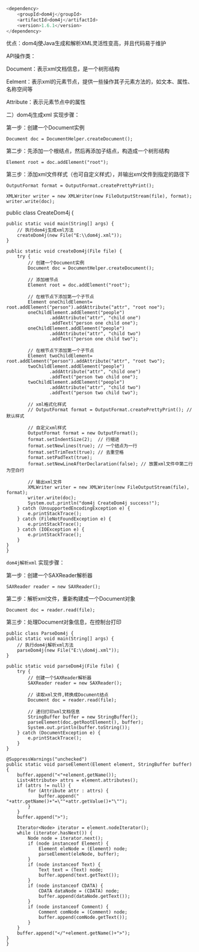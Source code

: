 ```java
<dependency>
    <groupId>dom4j</groupId>
    <artifactId>dom4j</artifactId>
    <version>1.6.1</version>
</dependency>
```

 优点：dom4j使Java生成和解析XML灵活性变高，并且代码易于维护

 

API操作类：

Document：表示xml文档信息，是一个树形结构

Eelment：表示xml的元素节点，提供一些操作其子元素方法的，如文本、属性、名称空间等

Attribute：表示元素节点中的属性

 

二）dom4j生成xml
实现步骤：

第一步：创建一个Document实例

`Document doc = DocumentHelper.createDocument();`

 

第二步：先添加一个根结点，然后再添加子结点，构造成一个树形结构

`Element root = doc.addElement("root");`

 

第三步：添加xml文件样式（也可自定义样式），并输出xml文件到指定的路径下

`OutputFormat format = OutputFormat.createPrettyPrint();`

`XMLWriter writer = new XMLWriter(new FileOutputStream(file), format);`
`writer.write(doc);`



public class CreateDom4j {

    public static void main(String[] args) {
        // 执行dom4j生成xml方法
        createDom4j(new File("E:\\dom4j.xml"));
    }
    
    public static void createDom4j(File file) {
        try {
            // 创建一个Document实例
            Document doc = DocumentHelper.createDocument();
    		
            // 添加根节点
            Element root = doc.addElement("root");
    		
            // 在根节点下添加第一个子节点
            Element oneChildElement= root.addElement("person").addAttribute("attr", "root noe");
            oneChildElement.addElement("people")
                    .addAttribute("attr", "child one")
                    .addText("person one child one");
            oneChildElement.addElement("people")
                    .addAttribute("attr", "child two")
                    .addText("person one child two");
    		
            // 在根节点下添加第一个子节点
            Element twoChildElement= root.addElement("person").addAttribute("attr", "root two");
            twoChildElement.addElement("people")
                    .addAttribute("attr", "child one")
                    .addText("person two child one");
            twoChildElement.addElement("people")
                    .addAttribute("attr", "child two")
                    .addText("person two child two");
    		
            // xml格式化样式
            // OutputFormat format = OutputFormat.createPrettyPrint(); // 默认样式
    		
            // 自定义xml样式
            OutputFormat format = new OutputFormat();
            format.setIndentSize(2);  // 行缩进
            format.setNewlines(true); // 一个结点为一行
            format.setTrimText(true); // 去重空格
            format.setPadText(true);
            format.setNewLineAfterDeclaration(false); // 放置xml文件中第二行为空白行
    		
            // 输出xml文件
            XMLWriter writer = new XMLWriter(new FileOutputStream(file), format);
            writer.write(doc);
            System.out.println("dom4j CreateDom4j success!");
        } catch (UnsupportedEncodingException e) {
            e.printStackTrace();
        } catch (FileNotFoundException e) {
            e.printStackTrace();
        } catch (IOException e) {
            e.printStackTrace();
        }
    }
    }
`dom4j解析xml`
实现步骤：

第一步：创建一个SAXReader解析器

`SAXReader reader = new SAXReader();`

 第二步：解析xml文件，重新构建成一个Document对象

`Document doc = reader.read(file);`

第三步：处理Document对象信息，在控制台打印


    public class ParseDom4j {
    public static void main(String[] args) {
        // 执行dom4j解析xml方法
        parseDom4j(new File("E:\\dom4j.xml"));
    }
    
    public static void parseDom4j(File file) {
        try {
            // 创建一个SAXReader解析器
            SAXReader reader = new SAXReader();
    		
            // 读取xml文件,转换成Document结点
            Document doc = reader.read(file);
     
            // 递归打印xml文档信息
            StringBuffer buffer = new StringBuffer();
            parseElement(doc.getRootElement(), buffer);
            System.out.println(buffer.toString());
        } catch (DocumentException e) {
            e.printStackTrace();
        }
    }
    
    @SuppressWarnings("unchecked")
    public static void parseElement(Element element, StringBuffer buffer) {
        buffer.append("<"+element.getName());
        List<Attribute> attrs = element.attributes();
        if (attrs != null) {
            for (Attribute attr : attrs) {
                buffer.append(" "+attr.getName()+"=\""+attr.getValue()+"\"");
            }
        }
        buffer.append(">");
        
        Iterator<Node> iterator = element.nodeIterator();
        while (iterator.hasNext()) {
            Node node = iterator.next();
            if (node instanceof Element) {
                Element eleNode = (Element) node;
                parseElement(eleNode, buffer);
            }
            if (node instanceof Text) {
                Text text = (Text) node;
                buffer.append(text.getText());
            }
            if (node instanceof CDATA) {
                CDATA dataNode = (CDATA) node;
                buffer.append(dataNode.getText());
            }
            if (node instanceof Comment) {
                Comment comNode = (Comment) node;
                buffer.append(comNode.getText());
            }
        }
        buffer.append("</"+element.getName()+">");
    }
    }

